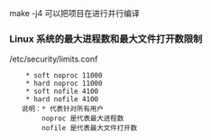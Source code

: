 make -j4  可以把项目在进行并行编译


### Linux 系统的最大进程数和最大文件打开数限制

/etc/security/limits.conf

        * soft noproc 11000
        * hard noproc 11000
        * soft nofile 4100
        * hard nofile 4100 
       说明：* 代表针对所有用户
            noproc 是代表最大进程数
            nofile 是代表最大文件打开数 